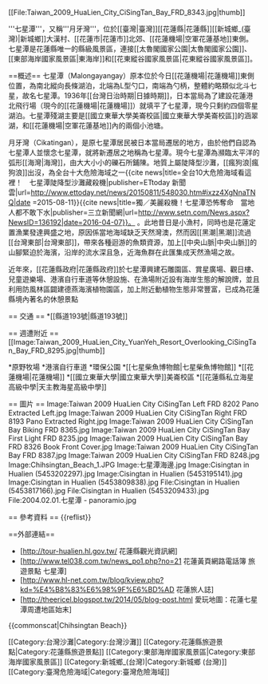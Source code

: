 [[File:Taiwan_2009_HuaLien_City_CiSingTan_Bay_FRD_8343.jpg|thumb]]

'''七星潭'''，又稱'''月牙灣'''，位於[[臺灣|臺灣]][[花蓮縣|花蓮縣]][[新城鄉_(臺灣)|新城鄉]]大漢村、[[花蓮市|花蓮市]]北郊、[[花蓮機場|空軍花蓮基地]]東側。七星潭是花蓮縣唯一的縣級風景區，連接[[太魯閣國家公園|太魯閣國家公園]]、[[東部海岸國家風景區|東海岸]]和[[花東縱谷國家風景區|花東縱谷國家風景區]]。

==概述==
七星潭（Malongayangay）<!--不確定是阿美語還是撒奇萊雅語-->原本位於今日[[花蓮機場|花蓮機場]]東側位置，為南北縱向長條湖泊，北端為L型勺口，南端為勺柄，整體約略類似北斗七星，故名七星潭。1936年[[台灣日治時期|日據時期]]，日本當局為了建設花蓮港北飛行場（現今的[[花蓮機場|花蓮機場]]）就填平了七星潭，現今只剩約四個零星湖泊。七星潭殘湖主要是[[國立東華大學美崙校區|國立東華大學美崙校區]]的涵翠湖，和[[花蓮機場|空軍花蓮基地]]內的兩個小池塘。

月牙灣（Cikatingan）<!--不確定是阿美語還是撒奇萊雅語-->，是原七星潭居民被日本當局遷居的地方，由於他們自認為七星潭人並懷念七星潭，就將新遷居之地稱為七星潭。現今七星潭為瀕臨太平洋的弧形[[海灣|海灣]]，由大大小小的礫石所鋪陳。地質上屬陡降型沙灘，[[瘋狗浪|瘋狗浪]]出沒，為全台十大危險海域之一<ref>{{cite news|title=全台10大危險海域看這裡！　七星潭陡降型沙灘藏殺機|publisher=ETtoday 新聞雲|url=http://www.ettoday.net/news/20150811/548030.htm#ixzz4XgNnaTNQ|date =2015-08-11}}</ref><ref>{{cite news|title=獨／美麗殺機！七星潭恐怖奪命　當地人都不敢下水|publisher=三立新聞網|url=http://www.setn.com/News.aspx?NewsID=136192|date=2016-04-07}}。
</ref>。此地昔日是小漁村，同時也是花蓮定置漁業發達興盛之地，原因係當地海域缺乏天然灣澳，然而因[[黑潮|黑潮]]流過[[台灣東部|台灣東部]]，帶來各種迴游的魚類資源，加上[[中央山脈|中央山脈]]的山腳緊迫於海濱，沿岸的流水深且急，近海魚群在此匯集成天然漁場之故。

近年來，[[花蓮縣政府|花蓮縣政府]]於七星潭興建石雕園區、賞星廣場、觀日樓、兒童遊樂場、港濱自行車道等休憩設施、在漁場附近設有海岸生態的解說牌，並且利用防風林區闢建德燕海濱植物園區，加上附近動植物生態非常豐富，已成為花蓮縣境內著名的休憩景點

== 交通 ==
*[[縣道193號|縣道193號]]

== 週遭附近 ==
[[Image:Taiwan_2009_HuaLien_City_YuanYeh_Resort_Overlooking_CiSingTan_Bay_FRD_8295.jpg|thumb]]

*原野牧場
*港濱自行車道
*環保公園
*[[七星柴魚博物館|七星柴魚博物館]]
*[[花蓮機場|花蓮機場]]
*[[國立東華大學|國立東華大學]]美崙校區
*[[花蓮縣私立海星高級中學|天主教海星高級中學]]

== 圖片 ==
<gallery>
Image:Taiwan 2009 HuaLien City CiSingTan Left FRD 8202 Pano Extracted Left.jpg
Image:Taiwan 2009 HuaLien City CiSingTan Right FRD 8193 Pano Extracted Right.jpg
Image:Taiwan 2009 HuaLien City CiSingTan Bay Biking FRD 8365.jpg
Image:Taiwan 2009 HuaLien City CiSingTan Bay First Light FRD 8235.jpg
Image:Taiwan 2009 HuaLien City CiSingTan Bay FRD 8326 Book Front Cover.jpg
Image:Taiwan 2009 HuaLien City CiSingTan Bay FRD 8387.jpg
Image:Taiwan 2009 HuaLien City CiSingTan FRD 8248.jpg
Image:Chihsingtan_Beach_1.JPG
Image:七星潭海邊.jpg
Image:Cisingtan in Hualien (5453202297).jpg
Image:Cisingtan in Hualien (5453195141).jpg
Image:Cisingtan in Hualien (5453809838).jpg
File:Cisingtan in Hualien (5453817166).jpg
File:Cisingtan in Hualien (5453209433).jpg
File:2004.02.01.七星潭 - panoramio.jpg
</gallery>

== 參考資料 ==
{{reflist}}

==外部連結==
* [http://tour-hualien.hl.gov.tw/ 花蓮縣觀光資訊網]
* [http://www.tel038.com.tw/news_po1.php?no=21 花蓮黃頁網路電話簿 旅遊景點 七星潭]
* [http://www.hl-net.com.tw/blog/kview.php?kd=%E4%B8%83%E6%98%9F%E6%BD%AD 花蓮旅人誌]
* [http://theericel.blogspot.tw/2014/05/blog-post.html 愛玩地圖：花蓮七星潭周遭地區始末]

{{commonscat|Chihsingtan Beach}}

[[Category:台灣沙灘|Category:台灣沙灘]]
[[Category:花蓮縣旅遊景點|Category:花蓮縣旅遊景點]]
[[Category:東部海岸國家風景區|Category:東部海岸國家風景區]]
[[Category:新城鄉_(台灣)|Category:新城鄉 (台灣)]]
[[Category:臺灣危險海域|Category:臺灣危險海域]]